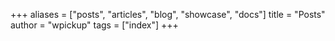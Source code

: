 +++
aliases = ["posts", "articles", "blog", "showcase", "docs"]
title = "Posts"
author = "wpickup"
tags = ["index"]
+++
